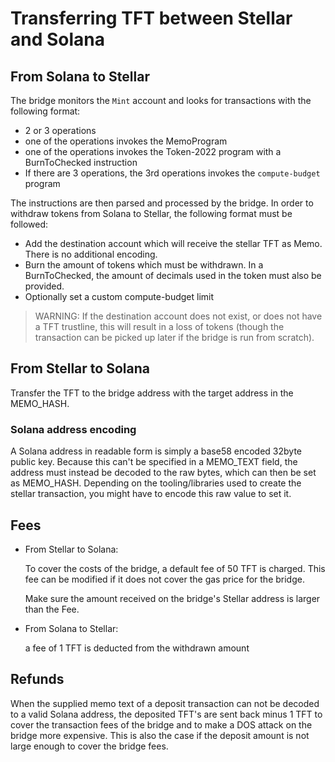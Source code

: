 # Transferring TFT between Stellar and Solana

## From Solana to Stellar

The bridge monitors the `Mint` account and looks for transactions with the following
format:

- 2 or 3 operations
- one of the operations invokes the MemoProgram
- one of the operations invokes the Token-2022 program with a BurnToChecked instruction
- If there are 3 operations, the 3rd operations invokes the `compute-budget` program

The instructions are then parsed and processed by the bridge. In order to withdraw
tokens from Solana to Stellar, the following format must be followed:

- Add the destination account which will receive the stellar TFT as Memo. There
  is no additional encoding.
- Burn the amount of tokens which must be withdrawn. In a BurnToChecked, the amount
  of decimals used in the token must also be provided.
- Optionally set a custom compute-budget limit

> WARNING: If the destination account does not exist, or does not have a TFT trustline,
this will result in a loss of tokens (though the transaction can be picked up later
if the bridge is run from scratch).

## From Stellar to Solana

Transfer the TFT to the bridge address with the target address in the MEMO_HASH.

### Solana address encoding

A Solana address in readable form is simply a base58 encoded 32byte public key.
Because this can't be specified in a MEMO_TEXT field, the address must instead
be decoded to the raw bytes, which can then be set as MEMO_HASH. Depending on the
tooling/libraries used to create the stellar transaction, you might have to encode
this raw value to set it.

## Fees

- From Stellar to Solana:

  To cover the costs of the bridge, a default fee of 50 TFT is charged. This fee can be modified if it does not cover the gas price for the bridge.

  Make sure the amount received on the bridge's Stellar address is larger than the Fee.

- From Solana to Stellar:

  a fee of 1 TFT is deducted from the withdrawn amount

## Refunds

When the supplied memo text of a deposit transaction can not be decoded to a valid
Solana address, the deposited TFT's are sent back minus 1 TFT to cover the transaction
fees of the bridge and to make a DOS attack on the bridge more expensive. This is
also the case if the deposit amount is not large enough to cover the bridge fees.
